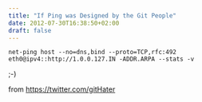 ```yaml
---
title: "If Ping was Designed by the Git People"
date: 2012-07-30T16:38:50+02:00
draft: false
---
```



```
net-ping host --no=dns,bind --proto=TCP,rfc:492 eth0@ipv4::http://1.0.0.127.IN -ADDR.ARPA --stats -v

```

;-)


from <https://twitter.com/gitHater>


